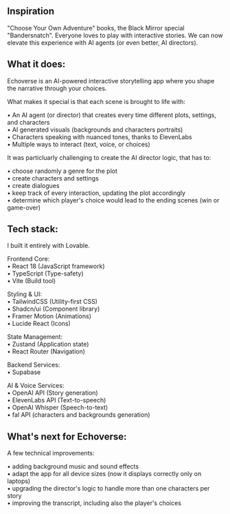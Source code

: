 ## Inspiration
"Choose Your Own Adventure" books, the Black Mirror special "Bandersnatch". Everyone loves to play with interactive stories. We can now elevate this experience with AI agents (or even better, AI directors).

## What it does:
Echoverse is an AI-powered interactive storytelling app where you shape the narrative through your choices.

What makes it special is that each scene is brought to life with: <br>

• An AI agent (or director) that creates every time different plots, settings, and characters <br>
• AI generated visuals (backgrounds and characters portraits) <br>
• Characters speaking with nuanced tones, thanks to ElevenLabs <br>
• Multiple ways to interact (text, voice, or choices) <br>

It was particluarly challenging to create the AI director logic, that has to: <br>

• choose randomly a genre for the plot <br>
• create characters and settings <br>
• create dialogues <br>
• keep track of every interaction, updating the plot accordingly <br>
• determine which player's choice would lead to the ending scenes (win or game-over) <br>

## Tech stack:
I built it entirely with Lovable.

Frontend Core:<br>
• React 18 (JavaScript framework)<br>
• TypeScript (Type-safety)<br>
• Vite (Build tool)

Styling & UI:<br>
• TailwindCSS (Utility-first CSS)<br>
• Shadcn/ui (Component library)<br>
• Framer Motion (Animations)<br>
• Lucide React (Icons)

State Management:<br>
• Zustand (Application state)<br>
• React Router (Navigation)

Backend Services:<br>
• Supabase

AI & Voice Services:<br>
• OpenAI API (Story generation)<br>
• ElevenLabs API (Text-to-speech)<br>
• OpenAI Whisper (Speech-to-text)<br>
• fal API (characters and backgrounds generation)

## What's next for Echoverse:
A few technical improvements: <br>

• adding background music and sound effects <br>
• adapt the app for all device sizes (now it displays correctly only on laptops) <br>
• upgrading the director's logic to handle more than one characters per story <br>
• improving the transcript, including also the player's choices <br>
